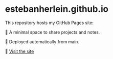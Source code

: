 # estebanherlein.github.io

This repository hosts my GitHub Pages site:

🌱 A minimal space to share projects and notes.

🚀 Deployed automatically from main.

🔗 [Visit the site](https://estebanherlein.github.io/])